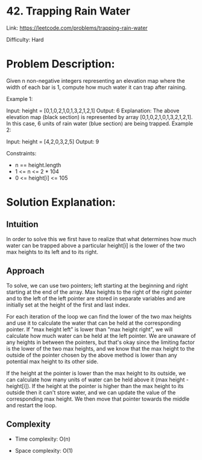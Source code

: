# 42. Trapping Rain Water
Link: https://leetcode.com/problems/trapping-rain-water

Difficulty: Hard

# Problem Description:
Given n non-negative integers representing an elevation map where the width of each bar is 1, compute how much water it can trap after raining.

Example 1:


Input: height = [0,1,0,2,1,0,1,3,2,1,2,1]
Output: 6
Explanation: The above elevation map (black section) is represented by array [0,1,0,2,1,0,1,3,2,1,2,1]. In this case, 6 units of rain water (blue section) are being trapped.
Example 2:

Input: height = [4,2,0,3,2,5]
Output: 9
 

Constraints:

- n == height.length
- 1 <= n <= 2 * 104
- 0 <= height[i] <= 105

# Solution Explanation:

## Intuition
In order to solve this we first have to realize that what determines how much water can be trapped above a particular height[i] is the lower of the two max heights to its left and to its right.

## Approach
To solve, we can use two pointers; left starting at the beginning and right starting at the end of the array. Max heights to the right of the right pointer and to the left of the left pointer are stored in separate variables and are initially set at the height of the first and last index.

For each iteration of the loop we can find the lower of the two max heights and use it to calculate the water that can be held at the corresponding pointer. If "max height left" is lower than "max height right", we will calculate how much water can be held at the left pointer. We are unaware of any heights in between the pointers, but that's okay since the limiting factor is the lower of the two max heights, and we know that the max height to the outside of the pointer chosen by the above method is lower than any potential max height to its other side.

If the height at the pointer is lower than the max height to its outside, we can calculate how many units of water can be held above it (max height - height[i]). If the height at the pointer is higher than the max height to its outside then it can't store water, and we can update the value of the corresponding max height. We then move that pointer towards the middle and restart the loop.

## Complexity
- Time complexity:
O(n)

- Space complexity:
O(1)